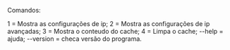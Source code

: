 Comandos:

1 = Mostra as configurações de ip;
2 = Mostra as configurações de ip avançadas;
3 = Mostra o conteudo do cache;
4 = Limpa o cache;
--help = ajuda;
--version = checa versão do programa.
